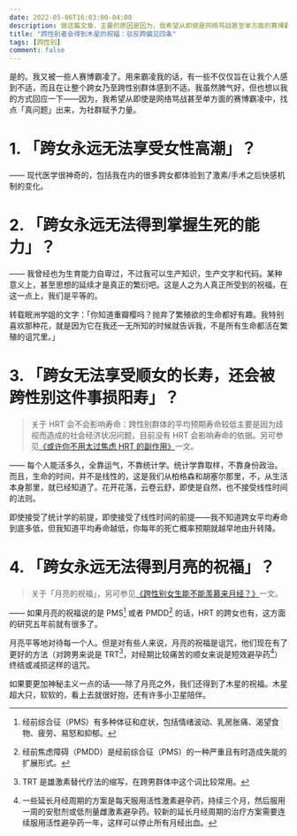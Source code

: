 ```yaml
---
date: 2022-05-06T16:03:00-04:00
description: 做这篇文章，主要的原因是因为，我希望从即使是网络骂战甚至单方面的赛博霸凌中，找点「真问题」出来。
title: "跨性别者会得到木星的祝福：驳反跨偏见四条"
tags: [跨性别]
comment: false
---
```


是的。我又被一些人赛博霸凌了。用来霸凌我的话，有一些不仅仅旨在让我个人感到不适，而且在让整个跨女乃至跨性别群体感到不适。我虽然脾气好，但也想以我的方式回应一下——因为，我希望从即使是网络骂战甚至单方面的赛博霸凌中，找点「真问题」出来，为社群赋予力量。

# 1. 「跨女永远无法享受女性高潮」？

—— 现代医学很神奇的，包括我在内的很多跨女都体验到了激素/手术之后快感机制的变化。

# 2. 「跨女永远无法得到掌握生死的能力」？

—— 我曾经也为生育能力自卑过，不过我可以生产知识，生产文字和代码。某种意义上，甚至思想的延续才是真正的繁衍吧。这是人之为人真正所受到的祝福，在这一点上，我们是平等的。

转载眠洲学姐的文字：「你知道重瓣樱吗？抛弃了繁殖欲的生命都好有趣。我特别喜欢那种花，就是因为它在我还一无所知的时候就告诉我，不是所有生命都活在繁殖的诅咒里。」

# 3. 「跨女无法享受顺女的长寿，还会被跨性别这件事损阳寿」？

> 关于 HRT 会不会影响寿命：跨性别群体的平均预期寿命较低主要是因为歧视而造成的社会经济状况问题，目前没有 HRT 会影响寿命的依据。另可参见[《或许你不用太过焦虑 HRT 的副作用》](../hrt/)一文。

—— 每个人能活多久，全靠运气，不靠统计学。统计学靠取样，不靠身份政治。而且，生命的时间，并不是线性的，这是我们从柏格森和胡塞尔那里，不，从生活本身那里，就已经知道了。花开花落，云卷云舒，即使是自然，也不接受线性时间的法则。

即使接受了统计学的前提，即使接受了线性时间的前提——我不知道跨女平均寿命到底多低，但我知道平均寿命越低，你每年的死亡概率预期就越早地由升转降。

# 4. 「跨女永远无法得到月亮的祝福」？

> 关于「月亮的祝福」，另可参见[《跨性别女生能不能羡慕来月经？》](../period/)一文。

—— 如果月亮的祝福说的是 PMS[^1] 或者 PMDD[^2] 的话，HRT 的跨女也有，这方面的研究五年前就有很多了。

月亮平等地对待每一个人。但是对有些人来说，月亮的祝福是诅咒，他们现在有了更好的方法（对跨男来说是 TRT[^3]，对经期比较痛苦的顺女来说是短效避孕药[^4]）终结或减损这样的诅咒。

如果要更加神秘主义一点的话——除了月亮之外，我们还得到了木星的祝福。木星超大只，软软的，看上去就很好抱，还有许多小卫星陪伴。

[^1]: 经前综合征（PMS）有多种体征和症状，包括情绪波动、乳房胀痛、渴望食物、疲劳、易怒和抑郁。

[^2]: 经前焦虑障碍（PMDD）是经前综合征（PMS）的一种严重且有时造成失能的扩展形式。

[^3]: TRT 是雄激素替代疗法的缩写，在跨男群体中这个词比较常用。

[^4]: 一些延长月经周期的方案是每天服用活性激素避孕药，持续三个月，然后服用一周的安慰剂或低剂量雌激素避孕药。较新的延长月经周期的治疗方案需要连续服用活性避孕药一年，这样可以停止所有月经出血。